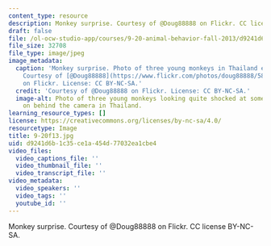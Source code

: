 ```yaml
---
content_type: resource
description: Monkey surprise. Courtesy of @Doug88888 on Flickr. CC license BY-NC-SA.
draft: false
file: /ol-ocw-studio-app/courses/9-20-animal-behavior-fall-2013/d9241d6b1c35ce1a454d77032ea1cbe4_9-20f13.jpg
file_size: 32708
file_type: image/jpeg
image_metadata:
  caption: 'Monkey surprise. Photo of three young monkeys in Thailand expressing surprise.
    Courtesy of [@Doug88888](https://www.flickr.com/photos/doug88888/5888927678/)
    on Flickr. License: CC BY-NC-SA.'
  credit: 'Courtesy of @Doug88888 on Flickr. License: CC BY-NC-SA.'
  image-alt: Photo of three young monkeys looking quite shocked at something going
    on behind the camera in Thailand.
learning_resource_types: []
license: https://creativecommons.org/licenses/by-nc-sa/4.0/
resourcetype: Image
title: 9-20f13.jpg
uid: d9241d6b-1c35-ce1a-454d-77032ea1cbe4
video_files:
  video_captions_file: ''
  video_thumbnail_file: ''
  video_transcript_file: ''
video_metadata:
  video_speakers: ''
  video_tags: ''
  youtube_id: ''
---
```

Monkey surprise. Courtesy of @Doug88888 on Flickr. CC license BY-NC-SA.